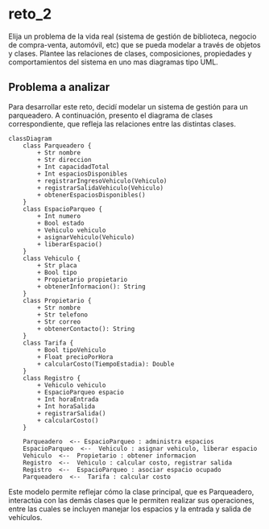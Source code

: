 # reto_2
Elija un problema de la vida real (sistema de gestión de biblioteca, negocio de compra-venta, automóvil, etc) que se pueda modelar a través de objetos y clases. Plantee las relaciones de clases, composiciones, propiedades y comportamientos del sistema en uno mas diagramas tipo UML.
## Problema a analizar
Para desarrollar este reto, decidí modelar un sistema de gestión para un parqueadero. A continuación, presento el diagrama de clases correspondiente, que refleja las relaciones entre las distintas clases.
```mermaid
classDiagram
    class Parqueadero {
        + Str nombre
        + Str direccion
        + Int capacidadTotal
        + Int espaciosDisponibles
        + registrarIngresoVehiculo(Vehiculo)
        + registrarSalidaVehiculo(Vehiculo)
        + obtenerEspaciosDisponibles()
    }
    class EspacioParqueo {
        + Int numero
        + Bool estado
        + Vehiculo vehiculo
        + asignarVehiculo(Vehiculo)
        + liberarEspacio()
    }
    class Vehiculo {
        + Str placa
        + Bool tipo
        + Propietario propietario
        + obtenerInformacion(): String
    }
    class Propietario {
        + Str nombre
        + Str telefono
        + Str correo
        + obtenerContacto(): String
    }
    class Tarifa {
        + Bool tipoVehiculo
        + Float precioPorHora
        + calcularCosto(TiempoEstadia): Double
    }
    class Registro {
        + Vehiculo vehiculo
        + EspacioParqueo espacio
        + Int horaEntrada
        + Int horaSalida
        + registrarSalida()
        + calcularCosto()
    }

    Parqueadero  <-- EspacioParqueo : administra espacios
    EspacioParqueo  <--  Vehiculo : asignar vehiculo, liberar espacio
    Vehiculo  <--  Propietario : obtener informacion
    Registro  <--  Vehiculo : calcular costo, registrar salida
    Registro  <--  EspacioParqueo : asociar espacio ocupado
    Parqueadero  <--  Tarifa : calcular costo

```

Este modelo permite reflejar cómo la clase principal, que es Parqueadero, interactúa con las demás clases que le permiten realizar sus operaciones, entre las cuales se incluyen manejar los espacios y la entrada y salida de vehículos.

